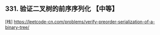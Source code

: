## 331. 验证二叉树的前序序列化 【中等】     
[栈]
https://leetcode-cn.com/problems/verify-preorder-serialization-of-a-binary-tree/        

